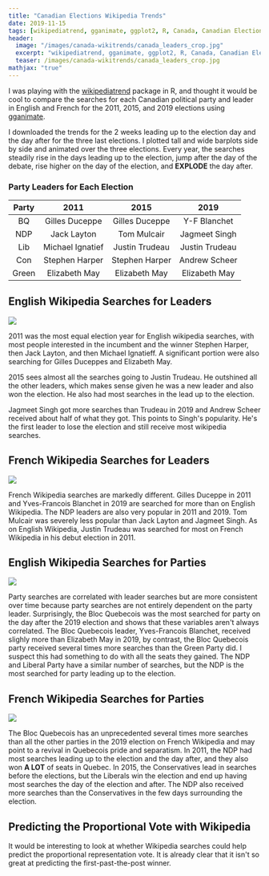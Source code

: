 ```yaml
---
title: "Canadian Elections Wikipedia Trends"
date: 2019-11-15
tags: [wikipediatrend, gganimate, ggplot2, R, Canada, Canadian Elections]
header:
  image: "/images/canada-wikitrends/canada_leaders_crop.jpg"
  excerpt: "wikipediatrend, gganimate, ggplot2, R, Canada, Canadian Elections"
  teaser: /images/canada-wikitrends/canada_leaders_crop.jpg
mathjax: "true"
---
```


I was playing with the [wikipediatrend](https://github.com/petermeissner/wikipediatrend0) package in R, and thought it would be cool to compare the searches for each Canadian political party and leader in English and French for the 2011, 2015, and 2019 elections using [gganimate](https://github.com/thomasp85/gganimate).

I downloaded the trends for the 2 weeks leading up to the election day and the day after for the three last elections. I plotted tall and wide barplots side by side and animated over the three elections. Every year, the searches steadily rise in the days leading up to the election, jump after the day of the debate, rise higher on the day of the election, and **EXPLODE** the day after.

### Party Leaders for Each Election

| Party |   2011           |         2015     |        2019      |
|:-----:|:----------------:|:----------------:|:----------------:|
|   BQ  | Gilles Duceppe  | Gilles Duceppe  |   Y-F Blanchet   |
|  NDP  | Jack Layton      |  Tom Mulcair     |  Jagmeet Singh   |
|  Lib  | Michael Ignatief | Justin Trudeau   | Justin Trudeau   |
|  Con  | Stephen Harper   | Stephen Harper   | Andrew Scheer    |
| Green | Elizabeth May    | Elizabeth May    | Elizabeth May    |

## English Wikipedia Searches for Leaders
![](https://i.imgur.com/aGg1uub.gif)

2011 was the most equal election year for English wikipedia searches, with most people interested in the incumbent and the winner Stephen Harper, then Jack Layton, and then Michael Ignatieff. A significant portion were also searching for Gilles Duceppes and Elizabeth May.

2015 sees almost all the searches going to Justin Trudeau. He outshined all the other leaders, which makes sense given he was a new leader and also won the election. He also had most searches in the lead up to the election.

Jagmeet Singh got more searches than Trudeau in 2019 and Andrew Scheer received about half of what they got. This points to Singh's popularity. He's the first leader to lose the election and still receive most wikipedia searches.

[//]: <> (comment, add color: Some Markdown text with <span style="color:blue">some *blue* text</span>.) 

## French Wikipedia Searches for Leaders
![](https://i.imgur.com/WFxqUlW.gif)

French Wikipedia searches are markedly different. Gilles Duceppe in 2011 and Yves-Francois Blanchet in 2019 are searched for more than on English Wikipedia. The NDP leaders are also very popular in 2011 and 2019. Tom Mulcair was severely less popular than Jack Layton and Jagmeet Singh. As on English Wikipedia, Justin Trudeau was searched for most on French Wikipedia in his debut election in 2011.

## English Wikipedia Searches for Parties
![](https://i.imgur.com/h45OIix.gif)

Party searches are correlated with leader searches but are more consistent over time because party searches are not entirely dependent on the party leader. Surprisingly, the Bloc Quebecois was the most searched for party on the day after the 2019 election and shows that these variables aren't always correlated. The Bloc Quebecois leader, Yves-Francois Blanchet, received slighly more than Elizabeth May in 2019, by contrast, the Bloc Quebecois party received several times more searches than the Green Party did. I suspect this had something to do with all the seats they gained. The NDP and Liberal Party have a similar number of searches, but the NDP is the most searched for party leading up to the election. 

## French Wikipedia Searches for Parties
![](https://i.imgur.com/2pGI6xg.gif)

The Bloc Quebecois has an unprecedented several times more searches than all the other parties in the 2019 election on French Wikipedia and may point to a revival in Quebecois pride and separatism. In 2011, the NDP had most searches leading up to the election and the day after, and they also won **A LOT** of seats in Quebec. In 2015, the Conservatives lead in searches before the elections, but the Liberals win the election and end up having most searches the day of the election and after. The NDP also received more searches than the Conservatives in the few days surrounding the election.

## Predicting the Proportional Vote with Wikipedia

It would be interesting to look at whether Wikipedia searches could help predict the proportional representation vote. It is already clear that it isn't so great at predicting the first-past-the-post winner. 


